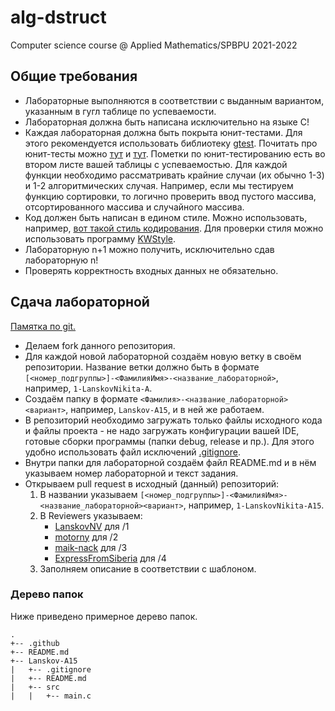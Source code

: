 # alg-dstruct
Computer science course @ Applied Mathematics/SPBPU 2021-2022

## Общие требования

* Лабораторные выполняются в соответствии с выданным вариантом, указанным в гугл таблице по успеваемости.
* Лабораторная должна быть написана исключительно на языке C!
* Каждая лабораторная должна быть покрыта юнит-тестами.
  Для этого рекомендуется использовать библиотеку [gtest](https://github.com/google/googletest).
  Почитать про юнит-тесты можно [тут](https://habr.com/ru/post/169381/) и [тут](https://www.thekua.com/publications/AppsUnitTesting.pdf).
  Пометки по юнит-тестированию есть во втором листе вашей таблицы с успеваемостью.
  Для каждой функции необходимо рассматривать крайние случаи (их обычно 1-3) и 1-2 алгоритмических случая. Например, если мы тестируем функцию сортировки, то логично проверить ввод пустого массива, отсортированного массива и случайного массива.
* Код должен быть написан в едином стиле.
  Можно использовать, например, [вот такой стиль кодирования](https://drive.google.com/file/d/1Gnda5IxNJXI4BNJsaV76FuiilNfn5T-D/view).
  Для проверки стиля можно использовать программу [KWStyle](https://kitware.github.io/KWStyle/).
* Лабораторную n+1 можно получить, исключительно сдав лабораторную n!
* Проверять корректность входных данных не обязательно.

## Сдача лабораторной

[Памятка по git.](https://yadi.sk/i/WYg7eYprczEViw)

* Делаем fork данного репозитория.
* Для каждой новой лабораторной создаём новую ветку в своём репозитории.
  Название ветки должно быть в формате `[<номер_подгруппы>]-<ФамилияИмя>-<название_лабораторной>`, например, `1-LanskovNikita-A`.
* Создаём папку в формате `<Фамилия>-<название_лабораторной><вариант>`, например, `Lanskov-A15`, и в ней же работаем.
* В репозиторий необходимо загружать только файлы исходного кода и файлы проекта - не надо загружать конфигурации вашей IDE, готовые сборки программы (папки debug, release и пр.).
  Для этого удобно использовать файл исключений [.gitignore](https://git-scm.com/docs/gitignore).
* Внутри папки для лабораторной создаём файл README.md и в нём указываем номер лабораторной и текст задания.
* Открываем pull request в исходный (данный) репозиторий:
  1. В названии указываем `[<номер_подгруппы>]-<ФамилияИмя>-<название_лабораторной><вариант>`, например, `1-LanskovNikita-A15`.
  2. В Reviewers указываем:
     - [LanskovNV](https://github.com/LanskovNV) для /1
     - [motorny](https://github.com/motorny) для /2
     - [maik-nack](https://github.com/maik-nack) для /3
     - [ExpressFromSiberia](https://github.com/ExpressFromSiberia) для /4
  3. Заполняем описание в соответствии с шаблоном.

### Дерево папок

Ниже приведено примерное дерево папок.

```
.
+-- .github
+-- README.md
+-- Lanskov-A15
|   +-- .gitignore
|   +-- README.md
|   +-- src
|   |   +-- main.c
```


